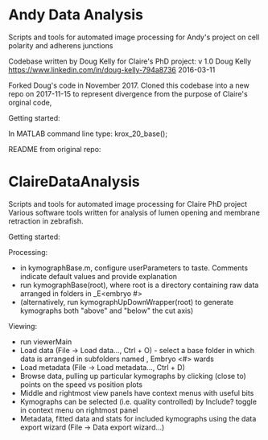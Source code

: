 # Andy Data Analysis

Scripts and tools for automated image processing for Andy's project on cell polarity and adherens junctions

Codebase written by Doug Kelly for Claire's PhD project:
v 1.0
Doug Kelly
https://www.linkedin.com/in/doug-kelly-794a8736
2016-03-11

Forked Doug's code in November 2017. Cloned this codebase into a new repo on 2017-11-15 to represent divergence from the purpose of Claire's orginal code,

Getting started:

In MATLAB command line type:
krox_20_base();


README from original repo:

# ClaireDataAnalysis
Scripts and tools for automated image processing for Claire PhD project
Various software tools written for analysis of lumen opening and membrane retraction in zebrafish. 

Getting started:

Processing:
  - in kymographBase.m, configure userParameters to taste. Comments indicate default values and provide explanation
  - run kymographBase(root), where root is a directory containing raw data arranged in folders in <ddmmyy>_E<embryo #>
  - (alternatively, run kymographUpDownWrapper(root) to generate kymographs both "above" and "below" the cut axis)
  
Viewing: 
  - run viewerMain
  - Load data (File -> Load data..., Ctrl + O) - select a base folder in which data is arranged in subfolders named <ddmmyy>, Embryo <#> <x>wards
  - Load metadata (File -> Load metadata..., Ctrl + D)
  - Browse data, pulling up particular kymographs by clicking (close to) points on the speed vs position plots
  - Middle and rightmost view panels have context menus with useful bits
  - Kymographs can be selected (i.e. quality controlled) by Include? toggle in context menu on rightmost panel
  - Metadata, fitted data and stats for included kymographs using the data export wizard (File -> Data export wizard...)
  
